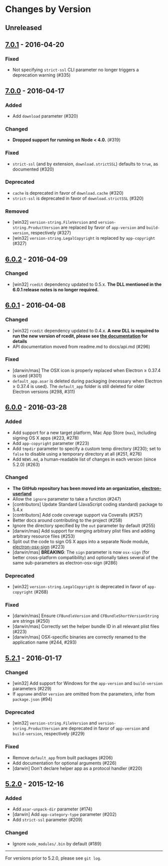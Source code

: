 # Changes by Version

## Unreleased


## [7.0.1] - 2016-04-20

### Fixed

* Not specifying `strict-ssl` CLI parameter no longer triggers a deprecation warning (#335)

## [7.0.0] - 2016-04-17

### Added

* Add `download` parameter (#320)

### Changed

* **Dropped support for running on Node &lt; 4.0.** (#319)

### Fixed

* `strict-ssl` (and by extension, `download.strictSSL`) defaults to `true`, as documented (#320)

### Deprecated

* `cache` is deprecated in favor of `download.cache` (#320)
* `strict-ssl` is deprecated in favor of `download.strictSSL` (#320)

### Removed

* [win32] `version-string.FileVersion` and `version-string.ProductVersion` are replaced by
  favor of `app-version` and `build-version`, respectively (#327)
* [win32] `version-string.LegalCopyright` is replaced by `app-copyright` (#327)

## [6.0.2] - 2016-04-09

### Changed

* [win32] `rcedit` dependency updated to 0.5.x. **The DLL mentioned in the 6.0.1 release notes
  is no longer required.**

## [6.0.1] - 2016-04-08

### Changed

* [win32] `rcedit` dependency updated to 0.4.x. **A new DLL is required to run the new version
  of rcedit, please see [the documentation](https://github.com/electron-userland/electron-packager/blob/master/readme.md#building-windows-apps-from-non-windows-platforms)
  for details**
* API documentation moved from readme.md to docs/api.md (#296)

### Fixed

* [darwin/mas] The OSX icon is properly replaced when Electron ≥ 0.37.4 is used (#301)
* `default_app.asar` is deleted during packaging (necessary when Electron ≥ 0.37.4 is used).
  The `default_app` folder is still deleted for older Electron versions (#298, #311)

## [6.0.0] - 2016-03-28

### Added

* Add support for a new target platform, Mac App Store (`mas`), including signing OS X apps
  (#223, #278)
* Add `app-copyright` parameter (#223)
* Add `tmpdir` parameter to specify a custom temp directory (#230); set to `false` to disable
  using a temporary directory at all (#251, #276)
* Add `NEWS.md`, a human-readable list of changes in each version (since 5.2.0) (#263)

### Changed

* **The GitHub repository has been moved into an organization,
  [electron-userland](https://github.com/electron-userland)**
* Allow the `ignore` parameter to take a function (#247)
* [contributors] Update Standard (JavaScript coding standard) package to 5.4.x
* [contributors] Add code coverage support via Coveralls (#257)
* Better docs around contributing to the project (#258)
* Ignore the directory specified by the `out` parameter by default (#255)
* [darwin/mas] Add support for merging arbitrary plist files and adding arbitrary resource
  files (#253)
* Split out the code to sign OS X apps into a separate Node module,
  [electron-osx-sign](https://github.com/electron-userland/electron-osx-sign) (#223)
* [darwin/mas] **BREAKING**: The `sign` parameter is now `osx-sign` (for better cross-platform
  compatibility) and optionally takes several of the same sub-parameters as
  electron-osx-sign (#286)

### Deprecated

* [win32] `version-string.LegalCopyright` is deprecated in favor of `app-copyright` (#268)

### Fixed

* [darwin/mas] Ensure `CFBundleVersion` and `CFBundleShortVersionString` are strings (#250)
* [darwin/mas] Correctly set the helper bundle ID in all relevant plist files (#223)
* [darwin/mas] OSX-specific binaries are correctly renamed to the application name (#244, #293)

## [5.2.1] - 2016-01-17

### Changed

* [win32] Add support for Windows for the `app-version` and `build-version` parameters (#229)
* If `appname` and/or `version` are omitted from the parameters, infer from `package.json` (#94)

### Deprecated

* [win32] `version-string.FileVersion` and `version-string.ProductVersion` are deprecated in
  favor of `app-version` and `build-version`, respectively (#229)

### Fixed

* Remove `default_app` from built packages (#206)
* Add documentation for optional arguments (#226)
* [darwin] Don't declare helper app as a protocol handler (#220)

## [5.2.0] - 2015-12-16

### Added

* Add `asar-unpack-dir` parameter (#174)
* [darwin] Add `app-category-type` parameter (#202)
* Add `strict-ssl` parameter (#209)

### Changed

* Ignore `node_modules/.bin` by default (#189)

----

For versions prior to 5.2.0, please see `git log`.

[7.0.1]: https://github.com/electron-userland/electron-packager/compare/v7.0.0...v7.0.1
[7.0.0]: https://github.com/electron-userland/electron-packager/compare/v6.0.2...v7.0.0
[6.0.2]: https://github.com/electron-userland/electron-packager/compare/v6.0.1...v6.0.2
[6.0.1]: https://github.com/electron-userland/electron-packager/compare/v6.0.0...v6.0.1
[6.0.0]: https://github.com/electron-userland/electron-packager/compare/v5.2.1...v6.0.0
[5.2.1]: https://github.com/electron-userland/electron-packager/compare/v5.2.0...v5.2.1
[5.2.0]: https://github.com/electron-userland/electron-packager/compare/v5.1.1...v5.2.0
